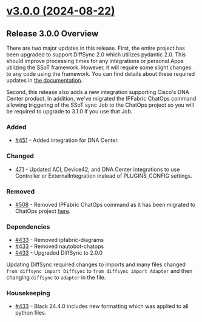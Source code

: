 # [v3.0.0 (2024-08-22)](https://github.com/nautobot/nautobot-app-ssot/releases/tag/v3.0.0)

## Release 3.0.0 Overview

There are two major updates in this release. First, the entire project has been upgraded to support DiffSync 2.0 which utilizes pydantic 2.0. This should improve processing times for any integrations or personal Apps utilizing the SSoT framework. However, it will require some slight changes to any code using the framework. You can find details about these required updates in [the documentation](https://docs.nautobot.com/projects/ssot/en/latest/dev/upgrade/).

Second, this release also adds a new integration supporting Cisco's DNA Center product. In addition, we've migrated the IPFabric ChatOps command allowing triggering of the SSoT sync Job to the ChatOps project so you will be required to upgrade to 3.1.0 if you use that Job.

### Added

- [#451](https://github.com/nautobot/nautobot-app-ssot/issues/451) - Added integration for DNA Center.

### Changed

- [471](https://github.com/nautobot/nautobot-app-ssot/pull/471) - Updated ACI, Device42, and DNA Center integrations to use Controller or ExternalIntegration instead of PLUGINS_CONFIG settings.

### Removed

- [#508](https://github.com/nautobot/nautobot-app-ssot/issues/508) - Removed IPFabric ChatOps command as it has been migrated to ChatOps project [here](https://github.com/nautobot/nautobot-app-chatops/pull/318).

### Dependencies

- [#433](https://github.com/nautobot/nautobot-app-ssot/issues/433) - Removed ipfabric-diagrams
- [#433](https://github.com/nautobot/nautobot-app-ssot/issues/433) - Removed nautobot-chatops
- [#433](https://github.com/nautobot/nautobot-app-ssot/issues/433) - Upgraded DiffSync to 2.0.0

Updating DiffSync required changes to imports and many files changed `from diffsync import Diffsync` to `from diffsync import Adapter` and then changing `diffsync` to `adapter` in the file.

### Housekeeping

- [#433](https://github.com/nautobot/nautobot-app-ssot/issues/433) - Black 24.4.0 includes new formatting which was applied to all python files.
